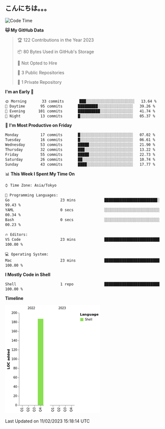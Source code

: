 ## こんにちは。。。

<p></p>

<!--START_SECTION:waka-->
![Code Time](http://img.shields.io/badge/Code%20Time-23%20mins-blue)

**🐱 My GitHub Data** 

> 🏆 122 Contributions in the Year 2023
 > 
> 📦 80 Bytes Used in GitHub's Storage 
 > 
> 🚫 Not Opted to Hire
 > 
> 📜 3 Public Repositories 
 > 
> 🔑 1 Private Repository 
 > 
**I'm an Early 🐤** 

```text
🌞 Morning       33 commits       ███░░░░░░░░░░░░░░░░░░░░░░   13.64 % 
🌆 Daytime       95 commits       █████████░░░░░░░░░░░░░░░░   39.26 % 
🌃 Evening      101 commits       ██████████░░░░░░░░░░░░░░░   41.74 % 
🌙 Night         13 commits       █░░░░░░░░░░░░░░░░░░░░░░░░   05.37 % 

```
📅 **I'm Most Productive on Friday** 

```text
Monday          17 commits       █░░░░░░░░░░░░░░░░░░░░░░░░   07.02 % 
Tuesday         16 commits       █░░░░░░░░░░░░░░░░░░░░░░░░   06.61 % 
Wednesday       53 commits       █████░░░░░░░░░░░░░░░░░░░░   21.90 % 
Thursday        32 commits       ███░░░░░░░░░░░░░░░░░░░░░░   13.22 % 
Friday          55 commits       █████░░░░░░░░░░░░░░░░░░░░   22.73 % 
Saturday        26 commits       ██░░░░░░░░░░░░░░░░░░░░░░░   10.74 % 
Sunday          43 commits       ████░░░░░░░░░░░░░░░░░░░░░   17.77 % 

```


📊 **This Week I Spent My Time On** 

```text
⌚︎ Time Zone: Asia/Tokyo

💬 Programming Languages: 
Go                       23 mins             ████████████████████████░   99.43 % 
YAML                     0 secs              ░░░░░░░░░░░░░░░░░░░░░░░░░   00.34 % 
Bash                     0 secs              ░░░░░░░░░░░░░░░░░░░░░░░░░   00.23 % 

🔥 Editors: 
VS Code                  23 mins             █████████████████████████   100.00 % 

💻 Operating System: 
Mac                      23 mins             █████████████████████████   100.00 % 

```

**I Mostly Code in Shell** 

```text
Shell                    1 repo              █████████████████████████   100.00 % 

```


**Timeline**

![Chart not found](https://raw.githubusercontent.com/purapetino/purapetino/main/charts/bar_graph.png) 


 Last Updated on 11/02/2023 15:18:14 UTC
<!--END_SECTION:waka-->
